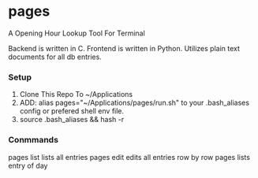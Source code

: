 # pages
A Opening Hour Lookup Tool For Terminal 

Backend is written in C.
Frontend is written in Python.
Utilizes plain text documents for all db entries.

### Setup
1. Clone This Repo To ~/Applications
2. ADD: alias pages="~/Applications/pages/run.sh" to your .bash_aliases config or prefered shell env file.
3. source .bash_aliases && hash -r

### Conmmands
pages list
  lists all entries
pages edit
  edits all entries row by row
pages <montag-freitag>
  lists entry of day
